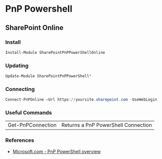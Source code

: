 # PnP Powershell

## SharePoint Online

### Install

```PowerShell
Install-Module SharePointPnPPowerShellOnline
```

### Updating

```PowerShell
Update-Module SharePointPnPPowerShell*
```

### Connecting

```PowerShell
Connect-PnPOnline –Url https://yoursite.sharepoint.com -UseWebLogin
```

### Useful Commands

|                   |                                     |
| :---------------- | :---------------------------------- |
| Get-PnPConnection | Returns a PnP PowerShell Connection |

### References

* [Microsoft.com - PnP PowerShell overview](https://docs.microsoft.com/en-us/powershell/sharepoint/sharepoint-pnp/sharepoint-pnp-cmdlets?view=sharepoint-ps)
